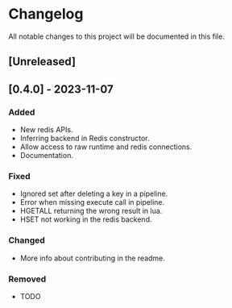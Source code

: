 # Changelog

All notable changes to this project will be documented in this file.

## [Unreleased]

## [0.4.0] - 2023-11-07

### Added

- New redis APIs.
- Inferring backend in Redis constructor.
- Allow access to raw runtime and redis connections.
- Documentation.

### Fixed

- Ignored set after deleting a key in a pipeline.
- Error when missing execute call in pipeline.
- HGETALL returning the wrong result in lua.
- HSET not working in the redis backend.

### Changed

- More info about contributing in the readme.

### Removed

- TODO

